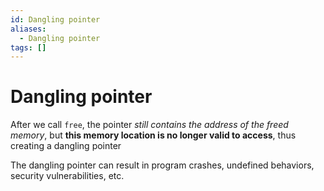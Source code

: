```yaml
---
id: Dangling pointer
aliases:
  - Dangling pointer
tags: []
---
```


# Dangling pointer

After we call `free`, the pointer _still contains the address of the freed memory_, but **this memory location is no longer valid to access**, thus creating a dangling pointer

The dangling pointer can result in program crashes, undefined behaviors, security vulnerabilities, etc.
